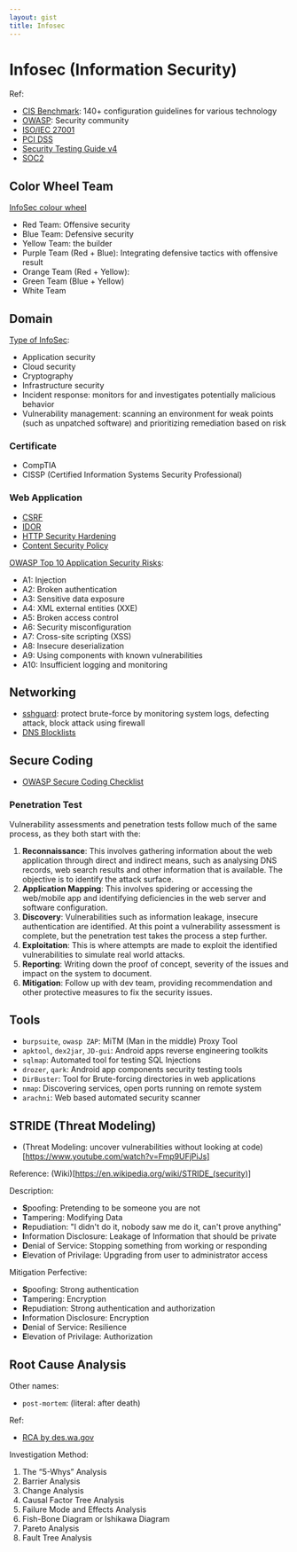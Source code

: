 ```yaml
---
layout: gist
title: Infosec
---
```


# Infosec (Information Security)

Ref:
- [CIS Benchmark](https://www.advancedcyber.co.uk/it-security-blog/six-essential-things-to-know-cis-benchmark): 140+ configuration guidelines for various technology
- [OWASP](https://www.owasp.org/index.php/Main_Page): Security community
- [ISO/IEC 27001](https://www.iso.org/isoiec-27001-information-security.html)
- [PCI DSS](https://en.wikipedia.org/wiki/Payment_Card_Industry_Data_Security_Standard)
- [Security Testing Guide v4](https://www.owasp.org/images/1/19/OTGv4.pdf)
- [SOC2](https://info.cgcompliance.com/blog/what-is-soc-2)

## Color Wheel Team

[InfoSec colour wheel](https://hackernoon.com/introducing-the-infosec-colour-wheel-blending-developers-with-red-and-blue-security-teams-6437c1a07700)
- Red Team: Offensive security
- Blue Team: Defensive security
- Yellow Team: the builder
- Purple Team (Red + Blue): Integrating defensive tactics with offensive result
- Orange Team (Red + Yellow):
- Green Team (Blue + Yellow)
- White Team 

## Domain

[Type of InfoSec](https://www.cisco.com/c/en/us/products/security/what-is-information-security-infosec.html):
- Application security
- Cloud security
- Cryptography
- Infrastructure security
- Incident response: monitors for and investigates potentially malicious behavior
- Vulnerability management: scanning an environment for weak points (such as unpatched software) and prioritizing remediation based on risk

### Certificate

- CompTIA
- CISSP (Certified Information Systems Security Professional)

### Web Application

- [CSRF](https://en.wikipedia.org/wiki/Cross-site_request_forgery)
- [IDOR](https://www.bugcrowd.com/how-to-find-idor-insecure-direct-object-reference-vulnerabilities-for-large-bounty-rewards/)
- [HTTP Security Hardening](https://www.keycdn.com/blog/http-security-headers)
- [Content Security Policy](https://www.html5rocks.com/en/tutorials/security/content-security-policy/)


[OWASP Top 10 Application Security Risks](https://www.synopsys.com/blogs/software-security/owasp-top-10-application-security-risks/): 
- A1: Injection
- A2: Broken authentication
- A3: Sensitive data exposure
- A4: XML external entities (XXE)
- A5: Broken access control
- A6: Security misconfiguration
- A7: Cross-site scripting (XSS)
- A8: Insecure deserialization
- A9: Using components with known vulnerabilities
- A10: Insufficient logging and monitoring

## Networking

- [sshguard](https://www.sshguard.net/): protect brute-force by monitoring system logs, defecting attack, block attack using firewall
- [DNS Blocklists](https://wiki.apache.org/spamassassin/DnsBlocklists#dnsbl-block)

## Secure Coding

- [OWASP Secure Coding Checklist](https://www.owasp.org/images/0/08/OWASP_SCP_Quick_Reference_Guide_v2.pdf)

### Penetration Test

Vulnerability assessments and penetration tests follow much of the same process, as they both start with the:
1. **Reconnaissance**: This involves gathering information about the web application through direct and indirect means, such as analysing DNS records, web search results and other information that is available. The objective is to identify the attack surface.
2. **Application Mapping**: This involves spidering or accessing the web/mobile app and identifying deficiencies in the web server and software configuration.
3. **Discovery**: Vulnerabilities such as information leakage, insecure authentication are identified. At this point a vulnerability assessment is complete, but the penetration test takes the process a step further.
4. **Exploitation**: This is where attempts are made to exploit the identified vulnerabilities to simulate real world attacks.
5. **Reporting**: Writing down the proof of concept, severity of the issues and impact on the system to document.
6. **Mitigation**: Follow up with dev team, providing recommendation and other protective measures to fix the security issues.
  

## Tools

- `burpsuite`, `owasp ZAP`:	MiTM (Man in the middle) Proxy Tool
- `apktool`, `dex2jar`, `JD-gui`:	Android apps reverse engineering toolkits
- `sqlmap`:	Automated tool for testing SQL Injections
- `drozer`, `qark`:	Android app components security testing tools
- `DirBuster`:	Tool for Brute-forcing directories in web applications
- `nmap`:	Discovering services, open ports running on remote system
- `arachni`:	Web based automated security scanner



## STRIDE (Threat Modeling)

- (Threat Modeling: uncover vulnerabilities without looking at code)[https://www.youtube.com/watch?v=Fmp9UFjPiJs]

Reference:
(Wiki)[https://en.wikipedia.org/wiki/STRIDE_(security)]

Description:
- **S**poofing: Pretending to be someone you are not
- **T**ampering: Modifying Data
- **R**epudiation: "I didn't do it, nobody saw me do it, can't prove anything"
- **I**nformation Disclosure: Leakage of Information that should be private 
- **D**enial of Service: Stopping something from working or responding
- **E**levation of Privilage: Upgrading from user to administrator access

Mitigation Perfective:
- **S**poofing: Strong authentication
- **T**ampering: Encryption
- **R**epudiation: Strong authentication and authorization
- **I**nformation Disclosure: Encryption
- **D**enial of Service: Resilience 
- **E**levation of Privilage: Authorization


## Root Cause Analysis

Other names:
- `post-mortem`: (literal: after death)

Ref:
- [RCA by des.wa.gov](https://des.wa.gov/services/risk-management/about-risk-management/enterprise-risk-management/root-cause-analysis)

Investigation Method:
1. The “5-Whys” Analysis
2. Barrier Analysis
3. Change Analysis
4. Causal Factor Tree Analysis
5. Failure Mode and Effects Analysis
6. Fish-Bone Diagram or Ishikawa Diagram
7. Pareto Analysis
8. Fault Tree Analysis
